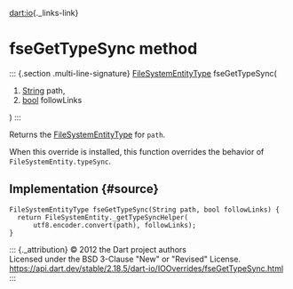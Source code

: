 [dart:io](../../dart-io/dart-io-library){._links-link}

fseGetTypeSync method
=====================

::: {.section .multi-line-signature}
[FileSystemEntityType](../filesystementitytype-class) fseGetTypeSync(

1.  [String](../../dart-core/string-class) path,
2.  [bool](../../dart-core/bool-class) followLinks

)
:::

Returns the [FileSystemEntityType](../filesystementitytype-class) for
`path`.

When this override is installed, this function overrides the behavior of
`FileSystemEntity.typeSync`.

Implementation {#source}
--------------

``` {.language-dart data-language="dart"}
FileSystemEntityType fseGetTypeSync(String path, bool followLinks) {
  return FileSystemEntity._getTypeSyncHelper(
      utf8.encoder.convert(path), followLinks);
}
```

::: {._attribution}
© 2012 the Dart project authors\
Licensed under the BSD 3-Clause \"New\" or \"Revised\" License.\
<https://api.dart.dev/stable/2.18.5/dart-io/IOOverrides/fseGetTypeSync.html>
:::
